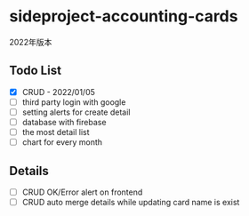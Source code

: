 # sideproject-accounting-cards  
2022年版本

## Todo List
- [X] CRUD - 2022/01/05
- [ ] third party login with google
- [ ] setting alerts for create detail
- [ ] database with firebase
- [ ] the most detail list
- [ ] chart for every month

## Details
- [ ] CRUD OK/Error alert on frontend
- [ ] CRUD auto merge details while updating card name is exist
